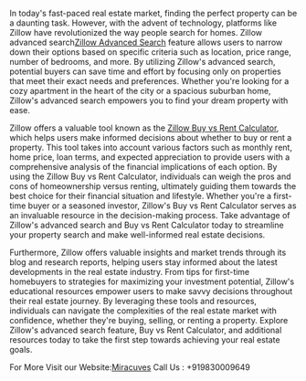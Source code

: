 In today's fast-paced real estate market, finding the perfect property can be a daunting task. However, with the advent of technology, platforms like Zillow have revolutionized the way people search for homes. Zillow advanced search<a href="https://miracuves.com/solutions/zillow-clone/">Zillow Advanced Search</a> feature allows users to narrow down their options based on specific criteria such as location, price range, number of bedrooms, and more. By utilizing Zillow's advanced search, potential buyers can save time and effort by focusing only on properties that meet their exact needs and preferences. Whether you're looking for a cozy apartment in the heart of the city or a spacious suburban home, Zillow's advanced search empowers you to find your dream property with ease.

Zillow offers a valuable tool known as the <a href="https://miracuves.com/solutions/zillow-clone/">Zillow Buy vs Rent Calculator</a>, which helps users make informed decisions about whether to buy or rent a property. This tool takes into account various factors such as monthly rent, home price, loan terms, and expected appreciation to provide users with a comprehensive analysis of the financial implications of each option. By using the Zillow Buy vs Rent Calculator, individuals can weigh the pros and cons of homeownership versus renting, ultimately guiding them towards the best choice for their financial situation and lifestyle. Whether you're a first-time buyer or a seasoned investor, Zillow's Buy vs Rent Calculator serves as an invaluable resource in the decision-making process. Take advantage of Zillow's advanced search and Buy vs Rent Calculator today to streamline your property search and make well-informed real estate decisions.

Furthermore, Zillow offers valuable insights and market trends through its blog and research reports, helping users stay informed about the latest developments in the real estate industry. From tips for first-time homebuyers to strategies for maximizing your investment potential, Zillow's educational resources empower users to make savvy decisions throughout their real estate journey. By leveraging these tools and resources, individuals can navigate the complexities of the real estate market with confidence, whether they're buying, selling, or renting a property. Explore Zillow's advanced search feature, Buy vs Rent Calculator, and additional resources today to take the first step towards achieving your real estate goals.

For More Visit our Website:<a href="https://miracuves.com/solutions/zillow-clone/">Miracuves</a>
Call Us :  +919830009649
